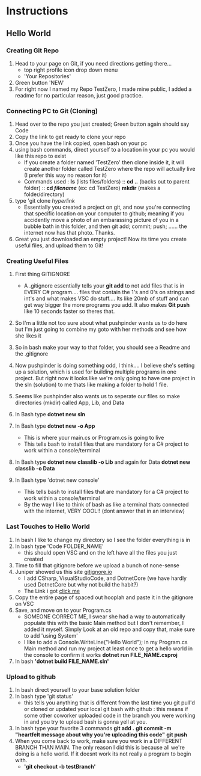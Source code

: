 # Instructions

## Hello World

### Creating Git Repo
1) Head to your page on Git, if you need directions getting there...
    * top right profile icon drop down menu
    * 'Your Repositories'
2) Green button 'NEW'
3) For right now I named my Repo TestZero, I made mine public, I added a readme for no particular reason, just good practice.

### Connecting PC to Git (Cloning)
1) Head over to the repo you just created; Green button again should say Code
2) Copy the link to get ready to clone your repo
3) Once you have the link copied, open bash on your pc
4) using bash commands, direct yourself to a location in your pc you would like this repo to exist
    * If you create a folder named 'TestZero' then clone inside it, it will create another folder called TestZero where the repo will actually live (I prefer this way no reason for it)
    * Commands used : **ls** (lists files/folders) :: **cd ..** (backs out to parent folder) ::  **cd *filename*** (ex: cd TestZero) **mkdir** (makes a folder/directory)
5) type 'git clone *hyperlink*
    * Essentially you created a project on git, and now you're connecting that specific location on your computer to github; meaning if you accidently move a photo  of an embarassing picture of you in a bubble bath in this folder, and then git add; commit; push; ......  the internet now has that photo. Thanks.
6) Great you just downloaded an empty project! Now its time you create useful files, and  upload them to Git!

### Creating Useful Files
1) First thing GITIGNORE
    * A .gitignore essentially tells your **git add** to not add files that is in EVERY C# program.... files that contain the 1's and 0's on strings and int's and what makes VSC do stuff.... Its like 20mb of stuff and can get way bigger the more programs you add. It also makes **Git push** like 10 seconds faster so theres that.
2) So I'm a little not too sure about what pushpinder wants us to do here but I'm just going to combine my goto with her methods and see how she likes it
3) So in bash make your way to that folder, you should see a Readme and the .gitignore

5) Now pushpinder is doing something odd, I think.... I believe she's setting up a solution, which is used for building multiple programs in one project. But right now it looks like we're only going to have one project in the sln (solution) to me thats like making a folder to hold 1 file.
6) Seems like pushpinder also wants us to seperate our files so make directories (mkdir) called App, Lib, and Data
7) In Bash type **dotnet new sln**
8) In Bash type **dotnet new -o App**
   * This is where your main.cs or Program.cs is going to live
   * This tells bash to install files that are mandatory for a C# project to work within a console/terminal
9) In Bash type **dotnet new classlib -o Lib** and again for Data **dotnet new classlib -o Data**
10) In Bash type 'dotnet new console'
    * This tells bash to install files that are mandatory for a C# project to work within a console/terminal
    * By the way I like to think of bash as like a terminal thats connected with the internet, VERY COOL!! (dont answer that in an interview)

### Last Touches to Hello World
1) In bash I like to change my directory so I see the folder everything is in
2) In bash type 'Code FOLDER_NAME'
    * this should open VSC and on the left have all the files you just created
3) Time to fill that gitignore before we upload a bunch of none-sense
4) Juniper showed us this site [gitignore.io](https://www.toptal.com/developers/gitignore)
    * I add CSharp, VisualStudioCode, and DotnetCore (we have hardly used DotnetCore but why not build the habit?)
    * The Link i got [click me](https://www.toptal.com/developers/gitignore/api/csharp,visualstudiocode,dotnetcore)
5) Copy the entire page of spaced out hooplah and paste it in the gitignore on VSC
6) Save, and move on to your Program.cs
    * SOMEONE CORRECT ME, I swear she had a way to automatically populate this with the basic Main method but I don't remember, I added it myself. Simply Look at an old repo and copy that, make sure to add 'using System'
    * I like to add a Console.WriteLine("Hello World"); in my Program.cs Main method and run my project at least once to get a hello world in the console to confirm it works           **dotnet run FILE_NAME.csproj**
7) In bash **'dotnet build FILE_NAME.sln'**

### Upload to github
1) In bash direct yourself to your base solution folder
2) In bash type 'git status'
    * this tells you anything that is different from the last time you git pull'd or cloned or updated your local git bash with github : this means if some other coworker uploaded code in the branch you were working in and you try to upload bash is gonna yell at you.
3) In bash type your favorite 3 commands **git add .**    **git commit -m "heartfelt  message about why you're uploading this code"**     **git push**
4) When you come back to work, make sure you work in a DIFFERENT BRANCH THAN MAIN. The only reason I did this is because all we're doing is a hello world. If it doesnt work its not really a program to begin with.
    * **'git checkout -b testBranch'**
